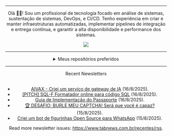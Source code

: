 <div align="center">
<hr>
<p>Olá 👋🏾! Sou um profissional de tecnologia focado em análise de sistemas, sustentação de sistemas, DevOps, e CI/CD. Tenho experiência em criar e manter infraestruturas automatizadas, implementar pipelines de integração e entrega contínua, e garantir a alta disponibilidade e performance dos sistemas.</p>
  <img src="https://media.giphy.com/media/yAGIvCiwPJn5C/giphy.gif">
<hr>
  <details>
  <summary>Meus repositórios preferidos</summary>
  <br />
  Alguns dos meus melhores repositórios:
  <br />
<br />
  <ul><li><a href=https://github.com/commitgeist/aluratube target="_blank" rel="noopener noreferrer">commitgeist/aluratube</a> (<b>0</b> ✨ and <b>0</b> 🍴): Aluratube - Desenvolvido durante a imersão React da Alura no final de 2022</li><li><a href=https://github.com/commitgeist/nlw-ia target="_blank" rel="noopener noreferrer">commitgeist/nlw-ia</a> (<b>0</b> ✨ and <b>0</b> 🍴): Projeto desenvolvido durante a NLW IA - Usando a API da OPENAI</li><li><a href=https://github.com/commitgeist/nlw-journey-ia target="_blank" rel="noopener noreferrer">commitgeist/nlw-journey-ia</a> (<b>0</b> ✨ and <b>0</b> 🍴): NLW IA - Agent de viagens usando python + langchain + GPT</li>
<li>More coming soon :).</li>
</ul>
  </details>
  <hr/>
    <summary>Recent Newsletters</summary>
  <br />
  <ul>
    <li><a href=https://www.tabnews.com.br/cyp/aivax-criei-um-servico-de-gateway-de-ia target="_blank" rel="noopener noreferrer">AIVAX - Criei um serviço de gateway de IA</a> (16/8/2025).</li><li><a href=https://www.tabnews.com.br/lbdev/pitch-sql-f-formatador-online-para-codigo-sql target="_blank" rel="noopener noreferrer">[PITCH] SQL-F Formatador online para código SQL</a> (16/8/2025).</li><li><a href=https://www.tabnews.com.br/IamThiagoIT/guia-de-implementacao-do-passaporte target="_blank" rel="noopener noreferrer">Guia de Implementação do Passaporte</a> (16/8/2025).</li><li><a href=https://www.tabnews.com.br/DevDoLangualyzer/desafio-burle-meu-captcha-sera-que-voce-e-capaz target="_blank" rel="noopener noreferrer">🏆 DESAFIO: BURLE MEU CAPTCHA! Será que você é capaz?</a> (15/8/2025).</li><li><a href=https://www.tabnews.com.br/leticiasilz/criei-um-bot-de-figurinhas-open-source-para-whatsapp target="_blank" rel="noopener noreferrer">Criei um bot de figurinhas Open Source para WhatsApp</a> (15/8/2025).</li>
  </ul>
<p>Read more newsletter issues: <a href="https://www.tabnews.com.br/recentes/rss">https://www.tabnews.com.br/recentes/rss</a>.</p>
  </details>
